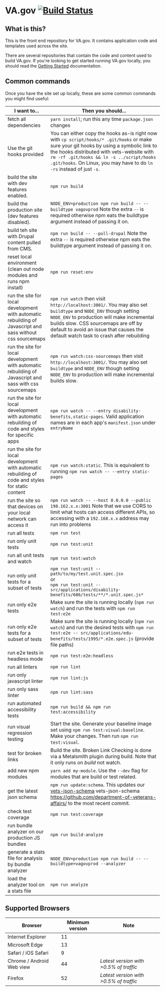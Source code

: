 # VA.gov [![Build Status](https://dev.vets.gov/jenkins/buildStatus/icon?job=testing/vets-website/master)](http://jenkins.vetsgov-internal/job/testing/job/vets-website/job/master/)

## What is this?

This is the front end repository for VA.gov. It contains application code and templates used across the site.

There are several repositories that contain the code and content used to build VA.gov. If you're looking to get started running VA.gov locally, you should read the [Getting Started](https://department-of-veterans-affairs.github.io/veteran-facing-services-tools/getting-started) documentation.

## Common commands

Once you have the site set up locally, these are some common commands you might find useful:

| I want to...                             | Then you should...                       |
| ---------------------------------------- | ---------------------------------------- |
| fetch all dependencies                   | `yarn install`; run this any time `package.json` changes |
| Use the git hooks provided               | You can either copy the hooks as-is right now with `cp script/hooks/* .git/hooks` or make sure your git hooks by using a symbolic link to the hooks distributed with vets-website with `rm -rf .git/hooks && ln -s ../script/hooks .git/hooks`. On Linux, you may have to do `ln -rs` instead of just `-s`. |
| build the site with dev features enabled. | `npm run build`                          |
| build the production site (dev features disabled). | `NODE_ENV=production npm run build -- --buildtype vagovprod` Note the extra `--` is required otherwise npm eats the buildtype argument instead of passing it on. |
| build teh site with Drupal content pulled from CMS. | `npm run build -- --pull-drupal` Note the extra `--` is required otherwise npm eats the buildtype argument instead of passing it on. |
| reset local environment (clean out node modules and runs npm install) | `npm run reset:env`                      |
| run the site for local development with automatic rebuilding of Javascript and sass without css sourcemaps | `npm run watch` then visit `http://localhost:3001/`. You may also set `buildtype` and `NODE_ENV` though setting `NODE_ENV` to production will make incremental builds slow. CSS sourcemaps are off by default to avoid an issue that causes the default watch task to crash after rebuilding |
| run the site for local development with automatic rebuilding of Javascript and sass with css sourcemaps| `npm run watch:css-sourcemaps` then visit `http://localhost:3001/`. You may also set `buildtype` and `NODE_ENV` though setting `NODE_ENV` to production will make incremental builds slow. |
| run the site for local development with automatic rebuilding of code and styles for specific apps | `npm run watch -- --entry disability-benefits,static-pages`. Valid application names are in each app's `manifest.json` under `entryName` |
| run the site for local development with automatic rebuilding of code and styles for static content | `npm run watch:static`. This is equivalent to running `npm run watch -- --entry static-pages` |
| run the site so that devices on your local network can access it  | `npm run watch -- --host 0.0.0.0 --public 198.162.x.x:3001` Note that we use CORS to limit what hosts can access different APIs, so accessing with a `192.168.x.x` address may run into problems |
| run all tests | `npm run test` |
| run only unit tests | `npm run test:unit` |
| run all unit tests and watch | `npm run test:watch` |
| run only unit tests for a subset of tests | `npm run test:unit -- path/to/my/test.unit.spec.jsx` <br> or <br> `npm run test:unit -- src/applications/disability-benefits/686/tests/**/*.unit.spec.js*` |
| run only e2e tests | Make sure the site is running locally (`npm run watch`) and run the tests with `npm run test:e2e` |
| run only e2e tests for a subset of tests | Make sure the site is running locally (`npm run watch`) and run the desired tests with `npm run test:e2e -- src/applications/edu-benefits/tests/1995/*.e2e.spec.js` (provide file paths) |
| run e2e tests in headless mode           | `npm run test:e2e:headless`              |
| run all linters                          | `npm run lint`                           |
| run only javascript linter               | `npm run lint:js`                        |
| run only sass linter                     | `npm run lint:sass`                      |
| run automated accessibility tests        | `npm run build && npm run test:accessibility` |
| run visual regression testing            | Start the site. Generate your baseline image set using `npm run test:visual:baseline`. Make your changes. Then run `npm run test:visual`.  |
| test for broken links                    | Build the site. Broken Link Checking is done via a Metalsmith plugin during build. Note that it only runs on *build* not watch. |
| add new npm modules                      | `yarn add my-module`. Use the `--dev` flag for modules that are build or test related. |
| get the latest json schema               | `npm run update:schema`. This updates our [vets-json-schema](https://github.com/department-of-veterans-affairs/vets-json-schema) vets-json-schema https://github.com/department-of-veterans-affairs/ to the most recent commit. |
| check test coverage                      | `npm run test:coverage`                  |
| run bundle analyzer on our production JS bundles | `npm run build-analyze`                  |
| generate a stats file for analysis by bundle analyzer | `NODE_ENV=production npm run build -- -- buildtype=vagovprod --analyzer`                  |
| load the analyzer tool on a stats file  | `npm run analyze`                  |

## Supported Browsers

| Browser                   | Minimum version | Note                                   |
| ------------------------- | --------------- | -------------------------------------- |
| Internet Explorer         | 11              |                                        |
| Microsoft Edge            | 13              |                                        |
| Safari / iOS Safari       | 9               |                                        |
| Chrome / Android Web view | 44              | _Latest version with >0.5% of traffic_ |
| Firefox                   | 52              | _Latest version with >0.5% of traffic_ |

